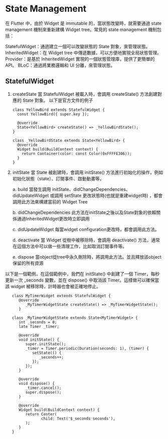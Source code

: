 # State Management

在 Flutter 中，由於 Widget 是 immutable 的，當狀態改變時，就需要通過 state management 機制來重新建構 Widget tree。常見的 state
management 機制包括：

StatefulWidget：通過建立一個可以改變狀態的 State 對象，來管理狀態。 InheritedWidget：在 Widget tree 中傳遞數據，可以方便地實現全局狀態管理。
Provider：是基於 InheritedWidget 實現的一個狀態管理庫，提供了更簡單的 API。 BLoC：通過將業務邏輯和 UI 分離，來管理狀態。

## StatefulWidget

1. createState 當 StatefulWidget 被載入時，會調用 createState() 方法創建對應的 State 對象。 以下是官方文件的例子

      ```
      class YellowBird extends StatefulWidget {
        const YellowBird({ super.key });
     
        @override
        State<YellowBird> createState() => _YellowBirdState();
      }
     
      class _YellowBirdState extends State<YellowBird> {
        @override
        Widget build(BuildContext context) {
          return Container(color: const Color(0xFFFFE306));
        }
      }
      ```

2. initState 當 State 被創建時，會調用 initState() 方法進行初始化的操作，例如初始化狀態（state）、訂閱事件、啟動動畫等。

   a. build 當發生調用 initState、didChangeDependencies、didUpdateWidget 或調用 setState 更改狀態時(也就是重建widget時)
   ，都會調用此方法來構建當前的 Widget Tree

   b. didChangeDependencies 此方法在initState之後以及State對象的依賴關係通過InheritedWidget更改時立即調用

   c. didUpdateWidget 每當widget configuration更改時，都會調用此方法。

   d. deactivate 當 Widget 從樹中被移除時，會調用 deactivate() 方法，通常在這個方法中可以做一些清理工作，比如取消訂閱事件等。

   e. dispose 當object從tree中永久刪除時，將調用此方法。並且釋放該object保留的所有資源


以下是一個範例，在這個範例中，我們在 initState() 中創建了一個 Timer，每秒更新一次 _seconds 變數，並在 dispose() 中取消該 Timer。這樣做可以確保當該 widget 被移除時，計時器也會被正確地停止。
```
   class MyTimerWidget extends StatefulWidget {
      @override
         _MyTimerWidgetState createState() => _MyTimerWidgetState();
      }
   
   class _MyTimerWidgetState extends State<MyTimerWidget> {
      int _seconds = 0;
      late Timer _timer;
      
      @override
      void initState() {
         super.initState();
         _timer = Timer.periodic(Duration(seconds: 1), (timer) {
            setState(() {
               _seconds++;
            });
         });
      }
      
      @override
      void dispose() {
         _timer.cancel();
         super.dispose();
      }
      
      @override
      Widget build(BuildContext context) {
         return Center(
                child: Text('$_seconds seconds'),
         );
      }
   }
   
   ```

 


